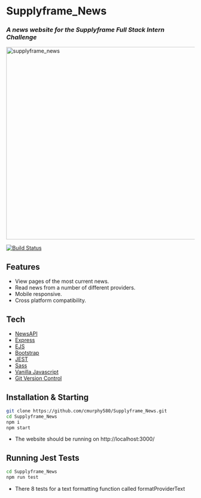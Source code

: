 # Supplyframe_News
### _A news website for the Supplyframe Full Stack Intern Challenge_
<img width="514" alt="supplyframe_news" src="https://user-images.githubusercontent.com/20917138/154829887-08cb54ea-02d3-4119-b342-62046cd3b33b.png">

[![Build Status](https://travis-ci.org/joemccann/dillinger.svg?branch=master)](https://travis-ci.org/joemccann/dillinger)
## Features
- View pages of the most current news.
- Read news from a number of different providers.
- Mobile responsive.
- Cross platform compatibility.
## Tech
- [NewsAPI](https://newsapi.org/)
- [Express](https://expressjs.com/) 
- [EJS](https://ejs.co/)  
- [Bootstrap](https://getbootstrap.com/)  
- [JEST](https://jestjs.io/docs/getting-started)  
- [Sass](https://sass-lang.com/guide)
- [Vanilla Javascript](https://www.javascript.com/)
- [Git Version Control](https://git-scm.com/)


## Installation & Starting
```sh
git clone https://github.com/cmurphy580/Supplyframe_News.git
cd Supplyframe_News
npm i
npm start
```
- The website should be running on http://localhost:3000/

## Running Jest Tests
```sh
cd Supplyframe_News
npm run test
```
- There 8 tests for a text formatting function called formatProviderText
